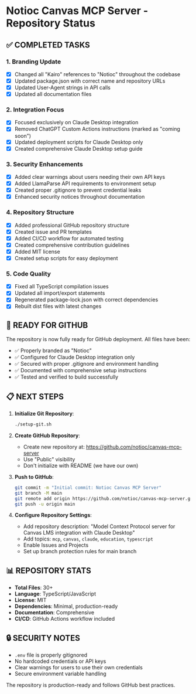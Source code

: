 # Notioc Canvas MCP Server - Repository Status

## ✅ COMPLETED TASKS

### 1. Branding Update
- [x] Changed all "Kairo" references to "Notioc" throughout the codebase
- [x] Updated package.json with correct name and repository URLs
- [x] Updated User-Agent strings in API calls
- [x] Updated all documentation files

### 2. Integration Focus
- [x] Focused exclusively on Claude Desktop integration
- [x] Removed ChatGPT Custom Actions instructions (marked as "coming soon")
- [x] Updated deployment scripts for Claude Desktop only
- [x] Created comprehensive Claude Desktop setup guide

### 3. Security Enhancements
- [x] Added clear warnings about users needing their own API keys
- [x] Added LlamaParse API requirements to environment setup
- [x] Created proper .gitignore to prevent credential leaks
- [x] Enhanced security notices throughout documentation

### 4. Repository Structure
- [x] Added professional GitHub repository structure
- [x] Created issue and PR templates
- [x] Added CI/CD workflow for automated testing
- [x] Created comprehensive contribution guidelines
- [x] Added MIT license
- [x] Created setup scripts for easy deployment

### 5. Code Quality
- [x] Fixed all TypeScript compilation issues
- [x] Updated all import/export statements
- [x] Regenerated package-lock.json with correct dependencies
- [x] Rebuilt dist files with latest changes

## 🚀 READY FOR GITHUB

The repository is now fully ready for GitHub deployment. All files have been:
- ✅ Properly branded as "Notioc"
- ✅ Configured for Claude Desktop integration only
- ✅ Secured with proper .gitignore and environment handling
- ✅ Documented with comprehensive setup instructions
- ✅ Tested and verified to build successfully

## 📋 NEXT STEPS

1. **Initialize Git Repository**:
   ```bash
   ./setup-git.sh
   ```

2. **Create GitHub Repository**:
   - Create new repository at: https://github.com/notioc/canvas-mcp-server
   - Use "Public" visibility
   - Don't initialize with README (we have our own)

3. **Push to GitHub**:
   ```bash
   git commit -m "Initial commit: Notioc Canvas MCP Server"
   git branch -M main
   git remote add origin https://github.com/notioc/canvas-mcp-server.git
   git push -u origin main
   ```

4. **Configure Repository Settings**:
   - Add repository description: "Model Context Protocol server for Canvas LMS integration with Claude Desktop"
   - Add topics: `mcp`, `canvas`, `claude`, `education`, `typescript`
   - Enable Issues and Projects
   - Set up branch protection rules for main branch

## 📊 REPOSITORY STATS

- **Total Files**: 30+
- **Language**: TypeScript/JavaScript
- **License**: MIT
- **Dependencies**: Minimal, production-ready
- **Documentation**: Comprehensive
- **CI/CD**: GitHub Actions workflow included

## 🔒 SECURITY NOTES

- `.env` file is properly gitignored
- No hardcoded credentials or API keys
- Clear warnings for users to use their own credentials
- Secure environment variable handling

The repository is production-ready and follows GitHub best practices.
